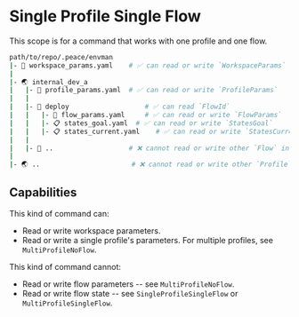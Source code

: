 # Single Profile Single Flow

This scope is for a command that works with one profile and one flow.

```bash
path/to/repo/.peace/envman
|- 📝 workspace_params.yaml    # ✅ can read or write `WorkspaceParams`
|
|- 🌏 internal_dev_a
|   |- 📝 profile_params.yaml  # ✅ can read or write `ProfileParams`
|   |
|   |- 🌊 deploy                   # ✅ can read `FlowId`
|   |   |- 📝 flow_params.yaml     # ✅ can read or write `FlowParams`
|   |   |- 📋 states_goal.yaml  # ✅ can read or write `StatesGoal`
|   |   |- 📋 states_current.yaml    # ✅ can read or write `StatesCurrentStored`
|   |
|   |- 🌊 ..                   # ❌ cannot read or write other `Flow` information
|
|- 🌏 ..                       # ❌ cannot read or write other `Profile` information
```

## Capabilities

This kind of command can:

* Read or write workspace parameters.
* Read or write a single profile's parameters. For multiple profiles, see
  `MultiProfileNoFlow`.

This kind of command cannot:

* Read or write flow parameters -- see `MultiProfileNoFlow`.
* Read or write flow state -- see `SingleProfileSingleFlow` or
  `MultiProfileSingleFlow`.
